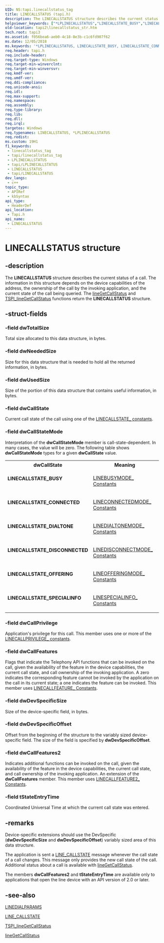 ```yaml
---
UID: NS:tapi.linecallstatus_tag
title: LINECALLSTATUS (tapi.h)
description: The LINECALLSTATUS structure describes the current status of a call.
helpviewer_keywords: ["*LPLINECALLSTATUS","LINECALLSTATE_BUSY","LINECALLSTATE_CONNECTED","LINECALLSTATE_DIALTONE","LINECALLSTATE_DISCONNECTED","LINECALLSTATE_OFFERING","LINECALLSTATE_SPECIALINFO","LINECALLSTATUS","LINECALLSTATUS structure [TAPI 2.2]","LPLINECALLSTATUS","LPLINECALLSTATUS structure pointer [TAPI 2.2]","_tapi2_linecallstatus_str","tapi/LINECALLSTATUS","tapi/LPLINECALLSTATUS","tapi2.linecallstatus_str"]
old-location: tapi2\linecallstatus_str.htm
tech.root: tapi3
ms.assetid: f056bea6-aeb0-4c18-8e3b-c1c6fd907f62
ms.date: 12/05/2018
ms.keywords: '*LPLINECALLSTATUS, LINECALLSTATE_BUSY, LINECALLSTATE_CONNECTED, LINECALLSTATE_DIALTONE, LINECALLSTATE_DISCONNECTED, LINECALLSTATE_OFFERING, LINECALLSTATE_SPECIALINFO, LINECALLSTATUS, LINECALLSTATUS structure [TAPI 2.2], LPLINECALLSTATUS, LPLINECALLSTATUS structure pointer [TAPI 2.2], _tapi2_linecallstatus_str, tapi/LINECALLSTATUS, tapi/LPLINECALLSTATUS, tapi2.linecallstatus_str'
req.header: tapi.h
req.include-header: 
req.target-type: Windows
req.target-min-winverclnt: 
req.target-min-winversvr: 
req.kmdf-ver: 
req.umdf-ver: 
req.ddi-compliance: 
req.unicode-ansi: 
req.idl: 
req.max-support: 
req.namespace: 
req.assembly: 
req.type-library: 
req.lib: 
req.dll: 
req.irql: 
targetos: Windows
req.typenames: LINECALLSTATUS, *LPLINECALLSTATUS
req.redist: 
ms.custom: 19H1
f1_keywords:
 - linecallstatus_tag
 - tapi/linecallstatus_tag
 - LPLINECALLSTATUS
 - tapi/LPLINECALLSTATUS
 - LINECALLSTATUS
 - tapi/LINECALLSTATUS
dev_langs:
 - c++
topic_type:
 - APIRef
 - kbSyntax
api_type:
 - HeaderDef
api_location:
 - Tapi.h
api_name:
 - LINECALLSTATUS
---
```


# LINECALLSTATUS structure


## -description

The 
<b>LINECALLSTATUS</b> structure describes the current status of a call. The information in this structure depends on the device capabilities of the address, the ownership of the call by the invoking application, and the current state of the call being queried. The 
<a href="/windows/desktop/api/tapi/nf-tapi-linegetcallstatus">lineGetCallStatus</a> and 
<a href="/windows/desktop/api/tspi/nf-tspi-tspi_linegetcallstatus">TSPI_lineGetCallStatus</a> functions return the 
<b>LINECALLSTATUS</b> structure.

## -struct-fields

### -field dwTotalSize

Total size allocated to this data structure, in bytes.

### -field dwNeededSize

Size for this data structure that is needed to hold all the returned information, in bytes.

### -field dwUsedSize

Size of the portion of this data structure that contains useful information, in bytes.

### -field dwCallState

Current call state of the call using one of the 
<a href="/windows/desktop/Tapi/linecallstate--constants">LINECALLSTATE_ constants</a>.

### -field dwCallStateMode

Interpretation of the <b>dwCallStateMode</b> member is call-state-dependent. In many cases, the value will be zero. The following table shows <b>dwCallStateMode</b> types for a given <b>dwCallState</b> value. 



<table>
<tr>
<th>dwCallState</th>
<th>Meaning</th>
</tr>
<tr>
<td width="40%"><a id="LINECALLSTATE_BUSY"></a><a id="linecallstate_busy"></a><dl>
<dt><b>LINECALLSTATE_BUSY</b></dt>
</dl>
</td>
<td width="60%">

<a href="/windows/desktop/Tapi/linebusymode--constants">LINEBUSYMODE_ Constants</a>


</td>
</tr>
<tr>
<td width="40%"><a id="LINECALLSTATE_CONNECTED"></a><a id="linecallstate_connected"></a><dl>
<dt><b>LINECALLSTATE_CONNECTED</b></dt>
</dl>
</td>
<td width="60%">

<a href="/windows/desktop/Tapi/lineconnectedmode--constants">LINECONNECTEDMODE_ Constants</a>


</td>
</tr>
<tr>
<td width="40%"><a id="LINECALLSTATE_DIALTONE"></a><a id="linecallstate_dialtone"></a><dl>
<dt><b>LINECALLSTATE_DIALTONE</b></dt>
</dl>
</td>
<td width="60%">

<a href="/windows/desktop/Tapi/linedialtonemode--constants">LINEDIALTONEMODE_ Constants</a>


</td>
</tr>
<tr>
<td width="40%"><a id="LINECALLSTATE_DISCONNECTED"></a><a id="linecallstate_disconnected"></a><dl>
<dt><b>LINECALLSTATE_DISCONNECTED</b></dt>
</dl>
</td>
<td width="60%">

<a href="/windows/desktop/Tapi/linedisconnectmode--constants">LINEDISCONNECTMODE_ Constants</a>


</td>
</tr>
<tr>
<td width="40%"><a id="LINECALLSTATE_OFFERING"></a><a id="linecallstate_offering"></a><dl>
<dt><b>LINECALLSTATE_OFFERING</b></dt>
</dl>
</td>
<td width="60%">

<a href="/windows/desktop/Tapi/lineofferingmode--constants">LINEOFFERINGMODE_ Constants</a>


</td>
</tr>
<tr>
<td width="40%"><a id="LINECALLSTATE_SPECIALINFO"></a><a id="linecallstate_specialinfo"></a><dl>
<dt><b>LINECALLSTATE_SPECIALINFO</b></dt>
</dl>
</td>
<td width="60%">

<a href="/windows/desktop/Tapi/linespecialinfo--constants">LINESPECIALINFO_ Constants</a>


</td>
</tr>
</table>

### -field dwCallPrivilege

Application's privilege for this call. This member uses one or more of the 
<a href="/windows/desktop/Tapi/linecallprivilege--constants">LINECALLPRIVILEGE_ constants</a>.

### -field dwCallFeatures

Flags that indicate the Telephony API functions that can be invoked on the call, given the availability of the feature in the device capabilities, the current call state, and call ownership of the invoking application. A zero indicates the corresponding feature cannot be invoked by the application on the call in its current state; a one indicates the feature can be invoked. This member uses 
<a href="/windows/desktop/Tapi/linecallfeature--constants">LINECALLFEATURE_ Constants</a>.

### -field dwDevSpecificSize

Size of the device-specific field, in bytes.

### -field dwDevSpecificOffset

Offset from the beginning of the structure to the variably sized device-specific field. The size of the field is specified by <b>dwDevSpecificOffset</b>.

### -field dwCallFeatures2

Indicates additional functions can be invoked on the call, given the availability of the feature in the device capabilities, the current call state, and call ownership of the invoking application. An extension of the <b>dwCallFeatures</b> member. This member uses 
<a href="/windows/desktop/Tapi/linecallfeature2--constants">LINECALLFEATURE2_ Constants</a>.

### -field tStateEntryTime

Coordinated Universal Time at which the current call state was entered.

## -remarks

Device-specific extensions should use the DevSpecific (<b>dwDevSpecificSize</b> and <b>dwDevSpecificOffset</b>) variably sized area of this data structure.

The application is sent a 
<a href="/windows/desktop/Tapi/line-callstate">LINE_CALLSTATE</a> message whenever the call state of a call changes. This message only provides the new call state of the call. Additional status about a call is available with 
<a href="/windows/desktop/api/tapi/nf-tapi-linegetcallstatus">lineGetCallStatus</a>.

The members <b>dwCallFeatures2</b> and <b>tStateEntryTime</b> are available only to applications that open the line device with an API version of 2.0 or later.

## -see-also

<a href="/windows/desktop/api/tapi/ns-tapi-linedialparams">LINEDIALPARAMS</a>



<a href="/windows/desktop/Tapi/line-callstate">LINE_CALLSTATE</a>



<a href="/windows/desktop/api/tspi/nf-tspi-tspi_linegetcallstatus">TSPI_lineGetCallStatus</a>



<a href="/windows/desktop/api/tapi/nf-tapi-linegetcallstatus">lineGetCallStatus</a>